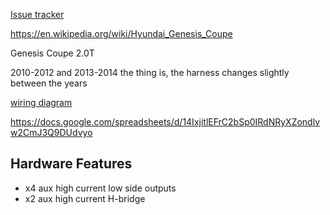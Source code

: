 [Issue tracker](https://github.com/rusefi/hellen154hyundai-issues)

https://en.wikipedia.org/wiki/Hyundai_Genesis_Coupe

Genesis Coupe 2.0T

2010-2012
and 2013-2014
the thing is, the harness changes slightly between the years

[wiring diagram](https://github.com/rusefi/rusefi/wiki/Hyundai-Genesis-Coupe)

https://docs.google.com/spreadsheets/d/14IxjitlEFrC2bSp0IRdNRyXZondlvw2CmJ3Q9DUdvyo


## Hardware Features 
* x4 aux high current low side outputs
* x2 aux high current H-bridge
